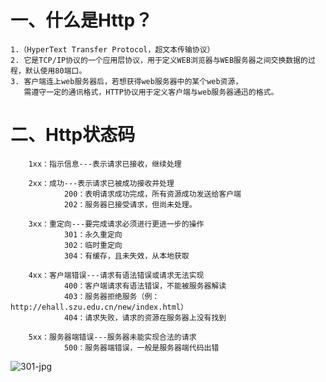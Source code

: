 # 一、什么是Http？
	1.（HyperText Transfer Protocol，超文本传输协议）
	2. 它是TCP/IP协议的一个应用层协议，用于定义WEB浏览器与WEB服务器之间交换数据的过程，默认使用80端口。
	3. 客户端连上web服务器后，若想获得web服务器中的某个web资源，
	   需遵守一定的通讯格式，HTTP协议用于定义客户端与web服务器通迅的格式。

# 二、Http状态码
		1xx：指示信息---表示请求已接收，继续处理

		2xx：成功---表示请求已被成功接收并处理
				200：表明请求成功完成，所有资源成功发送给客户端
				202：服务器已接受请求，但尚未处理。

		3xx：重定向---要完成请求必须进行更进一步的操作
				301：永久重定向
				302：临时重定向
				304：有缓存，且未失效，从本地获取

		4xx：客户端错误---请求有语法错误或请求无法实现
				400：客户端请求有语法错误，不能被服务器解读
				403：服务器拒绝服务（例：http://ehall.szu.edu.cn/new/index.html）
				404：请求失败，请求的资源在服务器上没有找到

		5xx：服务器端错误---服务器未能实现合法的请求
				500：服务器端错误，一般是服务器端代码出错

![301-jpg](https://520203xuxia.github.io/HTTP/raw/master/img/status-code-301.jpg)
